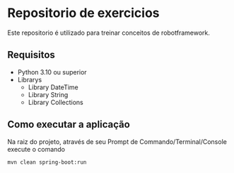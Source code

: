 # Repositorio de exercicios

Este repositorio é utilizado para treinar conceitos de robotframework.

##  Requisitos
 * Python 3.10 ou superior
 * Librarys
   *   Library      DateTime
   *   Library      String
   *   Library      Collections
 
## Como executar a aplicação 

Na raiz do projeto, através de seu Prompt de Commando/Terminal/Console execute o comando 

```bash
mvn clean spring-boot:run
```

